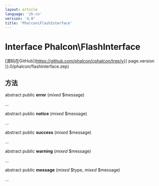 ```yaml
---
layout: article
language: 'zh-cn'
version: '4.0'
title: 'Phalcon\FlashInterface'
---
```

# Interface **Phalcon\FlashInterface**

[源码在GitHub](https://github.com/phalcon/cphalcon/tree/v{{ page.version }}.0/phalcon/flashinterface.zep)

## 方法

abstract public **error** (*mixed* $message)

...

abstract public **notice** (*mixed* $message)

...

abstract public **success** (*mixed* $message)

...

abstract public **warning** (*mixed* $message)

...

abstract public **message** (*mixed* $type, *mixed* $message)

...